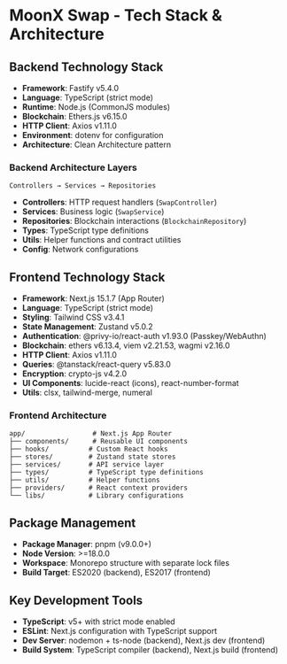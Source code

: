 # MoonX Swap - Tech Stack & Architecture

## Backend Technology Stack
- **Framework**: Fastify v5.4.0
- **Language**: TypeScript (strict mode)
- **Runtime**: Node.js (CommonJS modules)
- **Blockchain**: Ethers.js v6.15.0
- **HTTP Client**: Axios v1.11.0
- **Environment**: dotenv for configuration
- **Architecture**: Clean Architecture pattern

### Backend Architecture Layers
```
Controllers → Services → Repositories
```
- **Controllers**: HTTP request handlers (`SwapController`)
- **Services**: Business logic (`SwapService`) 
- **Repositories**: Blockchain interactions (`BlockchainRepository`)
- **Types**: TypeScript type definitions
- **Utils**: Helper functions and contract utilities
- **Config**: Network configurations

## Frontend Technology Stack
- **Framework**: Next.js 15.1.7 (App Router)
- **Language**: TypeScript (strict mode)
- **Styling**: Tailwind CSS v3.4.1
- **State Management**: Zustand v5.0.2
- **Authentication**: @privy-io/react-auth v1.93.0 (Passkey/WebAuthn)
- **Blockchain**: ethers v6.13.4, viem v2.21.53, wagmi v2.16.0
- **HTTP Client**: Axios v1.11.0
- **Queries**: @tanstack/react-query v5.83.0
- **Encryption**: crypto-js v4.2.0
- **UI Components**: lucide-react (icons), react-number-format
- **Utils**: clsx, tailwind-merge, numeral

### Frontend Architecture
```
app/                 # Next.js App Router
├── components/      # Reusable UI components  
├── hooks/          # Custom React hooks
├── stores/         # Zustand state stores
├── services/       # API service layer
├── types/          # TypeScript type definitions
├── utils/          # Helper functions
├── providers/      # React context providers
└── libs/           # Library configurations
```

## Package Management
- **Package Manager**: pnpm (v9.0.0+)
- **Node Version**: >=18.0.0
- **Workspace**: Monorepo structure with separate lock files
- **Build Target**: ES2020 (backend), ES2017 (frontend)

## Key Development Tools
- **TypeScript**: v5+ with strict mode enabled
- **ESLint**: Next.js configuration with TypeScript support
- **Dev Server**: nodemon + ts-node (backend), Next.js dev (frontend)
- **Build System**: TypeScript compiler (backend), Next.js build (frontend)